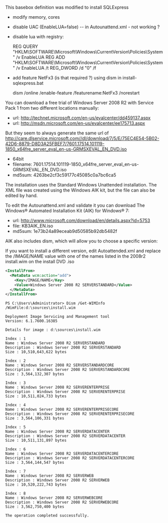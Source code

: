This basebox definition was modified to install SQLExpress
* modify memory, cores
* disable UAC (EnableLUA=false) -- in Autounattend.xml - not working ?
* disable lua with registry: 

    REG QUERY "HKLM\SOFTWARE\Microsoft\Windows\CurrentVersion\Policies\System" /v EnableLUA
    REG ADD "HKLM\SOFTWARE\Microsoft\Windows\CurrentVersion\Policies\System" /v EnableLUA /t REG_DWORD /d "0" /f

* add feature NetFx3 (is that required ?) using dism in install-sqlexpress.bat

    dism /online /enable-feature /featurename:NetFx3 /norestart

You can download a free trial of Windows Server 2008 R2 with Service Pack 1 from two different locations manually:

* url: http://technet.microsoft.com/en-us/evalcenter/dd459137.aspx
* url: http://msdn.microsoft.com/en-us/evalcenter/ee175713.aspx

But they seem to always generate the same url of http://care.dlservice.microsoft.com//dl/download/7/5/E/75EC4E54-5B02-42D6-8879-D8D3A25FBEF7/7601.17514.101119-1850_x64fre_server_eval_en-us-GRMSXEVAL_EN_DVD.iso

* 64bit
* filename: 7601.17514.101119-1850_x64fre_server_eval_en-us-GRMSXEVAL_EN_DVD.iso
* md5sum: 4263be2cf3c59177c45085c0a7bc6ca5  


The installation uses the Standard Windows Unattended installation. The XML file was created using the Windows AIK kit, but the file can also be edited by hand.

To edit the Autounattend.xml and validate it you can download The Windows® Automated Installation Kit (AIK) for Windows® 7:

* url: http://www.microsoft.com/download/en/details.aspx?id=5753
* file: KB3AIK_EN.iso
* md5sum: 1e73b24a89eceab9d50585b92db5482f

AIK also includes dism, which will allow you to choose a specific version:

If you want to install a different version, edit Autoattended.xml and replace the /IMAGE/NAME value with
one of the names listed in the 2008r2 install.wim on the install DVD .iso


```xml
<InstallFrom>
  <MetaData wcm:action="add">
    <Key>/IMAGE/NAME</Key>
    <Value>Windows Server 2008 R2 SERVERSTANDARD</Value>
  </MetaData>
</InstallFrom>
```


```
PS C:\Users\Administrator> Dism /Get-WIMInfo /WimFile:d:\sources\install.wim

Deployment Image Servicing and Management tool
Version: 6.1.7600.16385

Details for image : d:\sources\install.wim

Index : 1
Name : Windows Server 2008 R2 SERVERSTANDARD
Description : Windows Server 2008 R2 SERVERSTANDARD
Size : 10,510,643,622 bytes

Index : 2
Name : Windows Server 2008 R2 SERVERSTANDARDCORE
Description : Windows Server 2008 R2 SERVERSTANDARDCORE
Size : 3,564,132,307 bytes

Index : 3
Name : Windows Server 2008 R2 SERVERENTERPRISE
Description : Windows Server 2008 R2 SERVERENTERPRISE
Size : 10,511,024,733 bytes

Index : 4
Name : Windows Server 2008 R2 SERVERENTERPRISECORE
Description : Windows Server 2008 R2 SERVERENTERPRISECORE
Size : 3,564,106,331 bytes

Index : 5
Name : Windows Server 2008 R2 SERVERDATACENTER
Description : Windows Server 2008 R2 SERVERDATACENTER
Size : 10,511,131,897 bytes

Index : 6
Name : Windows Server 2008 R2 SERVERDATACENTERCORE
Description : Windows Server 2008 R2 SERVERDATACENTERCORE
Size : 3,564,144,547 bytes

Index : 7
Name : Windows Server 2008 R2 SERVERWEB
Description : Windows Server 2008 R2 SERVERWEB
Size : 10,520,222,743 bytes

Index : 8
Name : Windows Server 2008 R2 SERVERWEBCORE
Description : Windows Server 2008 R2 SERVERWEBCORE
Size : 3,562,750,400 bytes

The operation completed successfully.
```

